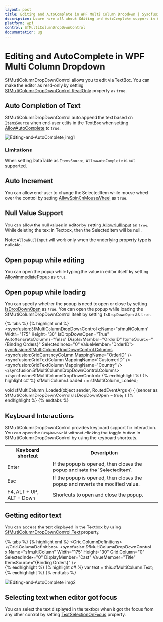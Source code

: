 ```yaml
---
layout: post
title: Editing and AutoComplete in WPF Multi Column Dropdown | Syncfusion
description: Learn here all about Editing and AutoComplete support in Syncfusion WPF Multi Column Dropdown (SfMultiColumnDropDown) control and more.
platform: wpf
control: SfMultiColumnDropDownControl
documentation: ug
---
```


# Editing and AutoComplete in WPF Multi Column Dropdown

SfMultiColumnDropDownControl allows you to edit via TextBox. You can make the editor as read-only by setting [SfMultiColumnDropDownControl.ReadOnly](https://help.syncfusion.com/cr/wpf/Syncfusion.UI.Xaml.Grid.SfMultiColumnDropDownControl.html#Syncfusion_UI_Xaml_Grid_SfMultiColumnDropDownControl_ReadOnly) property as `true`.

## Auto Completion of Text

SfMultiColumnDropDownControl auto append the text based on `ItemsSource` when end-user edits in the TextBox when setting [AllowAutoComplete](https://help.syncfusion.com/cr/wpf/Syncfusion.UI.Xaml.Grid.SfMultiColumnDropDownControl.html#Syncfusion_UI_Xaml_Grid_SfMultiColumnDropDownControl_AllowAutoComplete) to `true`.
 
![Editing-and-AutoComplete_img1](Editing-and-AutoComplete_images/Editing-and-AutoComplete_img1.png)

### Limitations
When setting DataTable as `ItemsSource`, `AllowAutoComplete` is not supported.

## Auto Increment

You can allow end-user to change the SelectedItem while mouse wheel over the control by setting [AllowSpinOnMouseWheel](https://help.syncfusion.com/cr/wpf/Syncfusion.UI.Xaml.Grid.SfMultiColumnDropDownControl.html#Syncfusion_UI_Xaml_Grid_SfMultiColumnDropDownControl_AllowSpinOnMouseWheel) as `true`.
 
## Null Value Support

You can allow the null values in editor by setting [AllowNullInput](https://help.syncfusion.com/cr/wpf/Syncfusion.UI.Xaml.Grid.SfMultiColumnDropDownControl.html#Syncfusion_UI_Xaml_Grid_SfMultiColumnDropDownControl_AllowNullInput) as `true`. While deleting the text in Textbox, then the SelectedItem will be null.

Note: `AllowNullInput` will work only when the underlying property type is nullable.

## Open popup while editing

You can open the popup while typing the value in editor itself by setting [AllowImmediatePopup](https://help.syncfusion.com/cr/wpf/Syncfusion.UI.Xaml.Grid.SfMultiColumnDropDownControl.html#Syncfusion_UI_Xaml_Grid_SfMultiColumnDropDownControl_AllowImmediatePopup) as `true`.
 
## Open popup while loading

You can specify whether the popup is need to open or close by setting [IsDropDownOpen](https://help.syncfusion.com/cr/wpf/Syncfusion.UI.Xaml.Grid.SfMultiColumnDropDownControl.html#Syncfusion_UI_Xaml_Grid_SfMultiColumnDropDownControl_IsDropDownOpen) as `true`. You can open the popup while loading the SfMultiColumnDropDownControl itself by setting `IsDropDownOpen` as `true`.

{% tabs %}
{% highlight xml %}
<syncfusion:SfMultiColumnDropDownControl x:Name="sfmultiColumn"
                                         Width="175"
                                         Height="30"
                                         IsDropDownOpen="True"
                                         AutoGenerateColumns="false"
                                         DisplayMember="OrderID"
                                         ItemsSource="{Binding Orders}"
                                         SelectedIndex="0"
                                         ValueMember="OrderID">
    <syncfusion:SfMultiColumnDropDownControl.Columns>
        <syncfusion:GridCurrencyColumn MappingName="OrderID" />
        <syncfusion:GridTextColumn MappingName="CustomerID" />
        <syncfusion:GridTextColumn MappingName="Country" />
    </syncfusion:SfMultiColumnDropDownControl.Columns>
</syncfusion:SfMultiColumnDropDownControl>
{% endhighlight %}
{% highlight c# %}
sfMultiColumn.Loaded += sfMultiColumn_Loaded;

void sfMultiColumn_Loaded(object sender, RoutedEventArgs e)
{
      (sender as SfMultiColumnDropDownControl).IsDropDownOpen = true;
}
{% endhighlight %}
{% endtabs %}

## Keyboard Interactions
SfMultiColumnDropDownControl provides keyboard support for interaction. You can open the `DropDownGrid` without clicking the toggle button in SfMultiColumnDropDownControl by using the keyboard shortcuts.

<table>
<tr>
<th>
Keyboard shortcut
</th>
<th>
Description
</th>
</tr>
<tr>
<td>
Enter
</td>
<td>
If the popup is opened, then closes the popup and sets the `SelectedItem`.
</td>
</tr>
<tr>
<td>
Esc
</td>
<td>
If the popup is opened, then closes the popup and reverts the modified value. 
</td>
</tr>
<tr>
<td>
F4, ALT + UP, ALT + Down
</td>
<td>
Shortcuts to open and close the popup.
</td>
</tr>
</table>

## Getting editor text

You can access the text displayed in the Textbox by using [SfMultiColumnDropDownControl.Text](https://help.syncfusion.com/cr/wpf/Syncfusion.UI.Xaml.Grid.SfMultiColumnDropDownControl.html#Syncfusion_UI_Xaml_Grid_SfMultiColumnDropDownControl_Text) property.

{% tabs %}
{% highlight xml %}
<Grid>
    <Grid.ColumnDefinitions>
        <ColumnDefinition Width="400" />
            <ColumnDefinition Width="*" />
    </Grid.ColumnDefinitions>
<syncfusion:SfMultiColumnDropDownControl x:Name="sfmultiColumn"
                                         Width="175"
                                         Height="30"
                                         Grid.Column="0"
                                         SelectedIndex="0"
                                         DisplayMember="Cast"
                                         ValueMember="Title"
                                         ItemsSource="{Binding Orders}" />
        <StackPanel Grid.Column="1" Margin="0,100,0,0">
    <TextBlock FontSize="16" Text="MultiColumnDropDownControl text " />
    <TextBlock FontSize="22"
               FontWeight="Bold"
               Text="{Binding ElementName= sfmultiColumn,
                              Mode=TwoWay,
                              Path=Text}" />    
</StackPanel>
</Grid>
{% endhighlight %}
{% highlight c# %}
var text = this.sfMultiColumn.Text;
{% endhighlight %}
{% endtabs %}

![Editing-and-AutoComplete_img2](Editing-and-AutoComplete_images/Editing-and-AutoComplete_img2.png)

## Selecting text when editor got focus

You can select the text displayed in the textbox when it got the focus from any other control by setting [TextSelectionOnFocus](https://help.syncfusion.com/cr/wpf/Syncfusion.UI.Xaml.Grid.SfMultiColumnDropDownControl.html#Syncfusion_UI_Xaml_Grid_SfMultiColumnDropDownControl_TextSelectionOnFocus) property.
